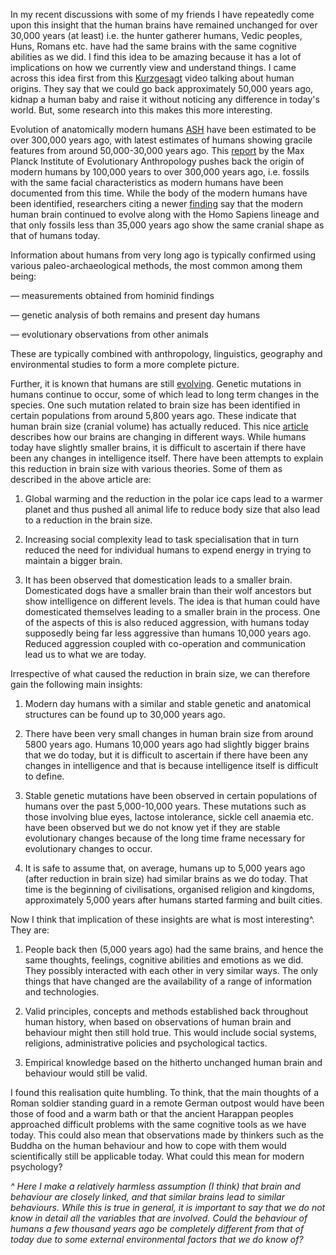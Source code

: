 In my recent discussions with some of my friends I have repeatedly come upon this insight that the human brains have remained unchanged for over 30,000 years (at least) i.e. the hunter gatherer humans, Vedic peoples, Huns, Romans etc. have had the same brains with the same cognitive abilities as we did. I find this idea to be amazing because it has a lot of implications on how we currently view and understand things. I came across this idea first from this [Kurzgesagt](https://www.youtube.com/watch?v=dGiQaabX3_o) video talking about human origins. They say that we could go back approximately 50,000 years ago, kidnap a human baby and raise it without noticing any difference in today's world. But, some research into this makes this more interesting.

Evolution of anatomically modern humans [ASH](https://en.wikipedia.org/wiki/Homo_sapiens#Anatomical_modernity) have been estimated to be over 300,000 years ago, with latest estimates of humans showing gracile features from around 50,000-30,000 years ago. This [report](https://www.mpg.de/11322481/oldest-homo-sapiens-fossils-at-jebel-irhoud-morocco) by the Max Planck Institute of Evolutionary Anthropology pushes back the origin of modern humans by 100,000 years to over 300,000 years ago, i.e. fossils with the same facial characteristics as modern humans have been documented from this time. While the body of the modern humans have been identified, researchers citing a newer [finding](https://www.mpg.de/11883269/homo-sapiens-brain-evolution) say that the modern human brain continued to evolve along with the Homo Sapiens lineage and that only fossils less than 35,000 years ago show the same cranial shape as that of humans today.

Information about humans from very long ago is typically confirmed using various paleo-archaeological methods, the most common among them being:

— measurements obtained from hominid findings

— genetic analysis of both remains and present day humans

— evolutionary observations from other animals

These are typically combined with anthropology, linguistics, geography and environmental studies to form a more complete picture.

Further, it is known that humans are still [evolving](https://www.hhmi.org/news/human-brain-still-evolving). Genetic mutations in humans continue to occur, some of which lead to long term changes in the species. One such mutation related to brain size has been identified in certain populations from around 5,800 years ago. These indicate that human brain size (cranial volume) has actually reduced. This nice [article](https://www.discovermagazine.com/the-sciences/if-modern-humans-are-so-smart-why-are-our-brains-shrinking) describes how our brains are changing in different ways. While humans today have slightly smaller brains, it is difficult to ascertain if there have been any changes in intelligence itself. There have been attempts to explain this reduction in brain size with various theories. Some of them as described in the above article are:

1. Global warming and the reduction in the polar ice caps lead to a warmer planet and thus pushed all animal life to reduce body size that also lead to a reduction in the brain size.

2. Increasing social complexity lead to task specialisation that in turn reduced the need for individual humans to expend energy in trying to maintain a bigger brain.

3. It has been observed that domestication leads to a smaller brain. Domesticated dogs have a smaller brain than their wolf ancestors but show intelligence on different levels. The idea is that human could have domesticated themselves leading to a smaller brain in the process. One of the aspects of this is also reduced aggression, with humans today supposedly being far less aggressive than humans 10,000 years ago. Reduced aggression coupled with co-operation and communication lead us to what we are today.

Irrespective of what caused the reduction in brain size, we can therefore gain the following main insights:

1. Modern day humans with a similar and stable genetic and anatomical structures can be found up to 30,000 years ago.

2. There have been very small changes in human brain size from around 5800 years ago. Humans 10,000 years ago had slightly bigger brains that we do today, but it is difficult to ascertain if there have been any changes in intelligence and that is because intelligence itself is difficult to define.

3. Stable genetic mutations have been observed in certain populations of humans over the past 5,000-10,000 years. These mutations such as those involving blue eyes, lactose intolerance, sickle cell anaemia etc. have been observed but we do not know yet if they are stable evolutionary changes because of the long time frame necessary for evolutionary changes to occur.

4. It is safe to assume that, on average, humans up to 5,000 years ago (after reduction in brain size) had similar brains as we do today. That time is the beginning of civilisations, organised religion and kingdoms, approximately 5,000 years after humans started farming and built cities.

Now I think that implication of these insights are what is most interesting^. They are:

1. People back then (5,000 years ago) had the same brains, and hence the same thoughts, feelings, cognitive abilities and emotions as we did. They possibly interacted with each other in very similar ways. The only things that have changed are the availability of a range of information and technologies.

2. Valid principles, concepts and methods established back throughout human history, when based on observations of human brain and behaviour might then still hold true. This would include social systems, religions, administrative policies and psychological tactics.

3. Empirical knowledge based on the hitherto unchanged human brain and behaviour would still be valid.

I found this realisation quite humbling. To think, that the main thoughts of a Roman soldier standing guard in a remote German outpost would have been those of food and a warm bath or that the ancient Harappan peoples approached difficult problems with the same cognitive tools as we have today. This could also mean that observations made by thinkers such as the Buddha on the human behaviour and how to cope with them would scientifically still be applicable today. What could this mean for modern psychology?

*^ Here I make a relatively harmless assumption (I think) that brain and behaviour are closely linked, and that similar brains lead to similar behaviours. While this is true in general, it is important to say that we do not know in detail all the variables that are involved. Could the behaviour of humans a few thousand years ago be completely different from that of today due to some external environmental factors that we do know of?*
